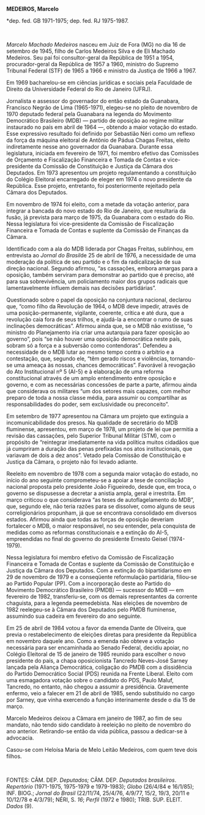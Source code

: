 **MEDEIROS, Marcelo**

\*dep. fed. GB 1971-1975; dep. fed. RJ 1975-1987.

 

*Marcelo Machado Medeiros* nasceu em Juiz de Fora (MG) no dia 16 de
setembro de 1945, filho de Carlos Medeiros Silva e de Eli Machado
Medeiros. Seu pai foi consultor-geral da República de 1951 a 1954,
procurador-geral da República de 1957 a 1960, ministro do Supremo
Tribunal Federal (STF) de 1965 a 1966 e ministro da Justiça de 1966 a
1967.

Em 1969 bacharelou-se em ciências jurídicas e sociais pela Faculdade de
Direito da Universidade Federal do Rio de Janeiro (UFRJ).

Jornalista e assessor do governador do então estado da Guanabara,
Francisco Negrão de Lima (1965-1971), elegeu-se no pleito de novembro de
1970 deputado federal pela Guanabara na legenda do Movimento Democrático
Brasileiro (MDB) — partido de oposição ao regime militar instaurado no
país em abril de 1964 —, obtendo a maior votação do estado. Esse
expressivo resultado foi definido por Sebastião Néri como um reflexo da
força da máquina eleitoral de Antônio de Pádua Chagas Freitas, eleito
indiretamente nesse ano governador da Guanabara. Durante essa
legislatura, iniciada em fevereiro de 1971, foi membro efetivo das
Comissões de Orçamento e Fiscalização Financeira e Tomada de Contas e
vice-presidente da Comissão de Constituição e Justiça da Câmara dos
Deputados. Em 1973 apresentou um projeto regulamentando a constituição
do Colégio Eleitoral encarregado de eleger em 1974 o novo presidente da
República. Esse projeto, entretanto, foi posteriormente rejeitado pela
Câmara dos Deputados.

Em novembro de 1974 foi eleito, com a metade da votação anterior, para
integrar a bancada do novo estado do Rio de Janeiro, que resultaria da
fusão, já prevista para março de 1975, da Guanabara com o estado do Rio.
Nessa legislatura foi vice-presidente da Comissão de Fiscalização
Financeira e Tomada de Contas e suplente da Comissão de Finanças da
Câmara.

Identificado com a ala do MDB liderada por Chagas Freitas, sublinhou, em
entrevista ao *Jornal do Brasil*de 25 de abril de 1976, a necessidade de
uma moderação da política de seu partido e o fim da radicalização de sua
direção nacional. Segundo afirmou, “as cassações, embora amargas para a
oposição, também serviram para demonstrar ao partido que é preciso, até
para sua sobrevivência, um policiamento maior dos grupos radicais que
lamentavelmente influem demais nas decisões partidárias”.

Questionado sobre o papel da oposição na conjuntura nacional, declarou
que, “como filho da Revolução de 1964, o MDB deve impedir, através de
uma posição-permanente, vigilante, coerente, crítica e até dura, que a
revolução caia fora de seus trilhos, e ajudá-la a encontrar o rumo de
suas inclinações democráticas”. Afirmou ainda que, se o MDB não
existisse, “o ministro do Planejamento iria criar uma autarquia para
fazer oposição ao governo”, pois “se não houver uma oposição democrática
neste país, sobram só a força e a subversão como contendoras”. Defendeu
a necessidade de o MDB lutar ao mesmo tempo contra o arbítrio e a
contestação, que, segundo ele, “têm gerado riscos e violências,
tornando-se uma ameaça às nossas, chances democráticas”. Favorável à
revogação do Ato Institucional nº 5 (AI-5) e à elaboração de uma reforma
constitucional através de um amplo entendimento entre oposição e
governo, e com as necessárias concessões de parte a parte, afirmou ainda
que considerava os militares “um dos setores mais capazes, com melhor
preparo de toda a nossa classe média, para assumir ou compartilhar as
responsabilidades do poder, sem exclusividade ou preconceito”.

Em setembro de 1977 apresentou na Câmara um projeto que extinguia a
incomunicabilidade dos presos. Na qualidade de secretário do MDB
fluminense, apresentou, em março de 1978, um projeto de lei que permitia
a revisão das cassações, pelo Superior Tribunal Militar (STM), com o
propósito de “reintegrar imediatamente na vida política muitos cidadãos
que já cumpriram a duração das penas prefixadas nos atos institucionais,
que variavam de dois a dez anos”. Vetado pela Comissão de Constituição e
Justiça da Câmara, o projeto não foi levado adiante.

Reeleito em novembro de 1978 com a segunda maior votação do estado, no
início do ano seguinte comprometeu-se a apoiar a tese de conciliação
nacional proposta pelo presidente João Figueiredo, desde que, em troca,
o governo se dispusesse a decretar a anistia ampla, geral e irrestrita.
Em março criticou o que considerava “as teses de autoflagelamento do
MDB”, que, segundo ele, não teria razões para se dissolver, como alguns
de seus correligionários propunham, já que se encontrava consolidado em
diversos estados. Afirmou ainda que todas as forças de oposição deveriam
fortalecer o MDB, o maior responsável, no seu entender, pela conquista
de medidas como as reformas constitucionais e a extinção do AI-5,
empreendidas no final do governo do presidente Ernesto Geisel
(1974-1979).

Nessa legislatura foi membro efetivo da Comissão de Fiscalização
Financeira e Tomada de Contas e suplente da Comissão de Constituição e
Justiça da Câmara dos Deputados. Com a extinção do bipartidarismo em 29
de novembro de 1979 e a conseqüente reformulação partidária, filiou-se
ao Partido Popular (PP). Com a incorporação deste ao Partido do
Movimento Democrático Brasileiro (PMDB) — sucessor do MDB — em fevereiro
de 1982, transferiu-se, com os demais representantes da corrente
chaguista, para a legenda peemedebista. Nas eleições de novembro de 1982
reelegeu-se à Câmara dos Deputados pelo PMDB fluminense, assumindo sua
cadeira em fevereiro do ano seguinte.

Em 25 de abril de 1984 votou a favor da emenda Dante de Oliveira, que
previa o restabelecimento de eleições diretas para presidente da
República em novembro daquele ano. Como a emenda não obteve a votação
necessária para ser encaminhada ao Senado Federal, decidiu apoiar, no
Colégio Eleitoral de 15 de janeiro de 1985 reunido para escolher o novo
presidente do país, a chapa oposicionista Tancredo Neves-José Sarney
lançada pela Aliança Democrática, coligação do PMDB com a dissidência do
Partido Democrático Social (PDS) reunida na Frente Liberal. Eleito com
uma esmagadora votação sobre o candidato do PDS, Paulo Maluf, Tancredo,
no entanto, não chegou a assumir a presidência. Gravemente enfermo, veio
a falecer em 21 de abril de 1985, sendo substituído no cargo por Sarney,
que vinha exercendo a função interinamente desde o dia 15 de março.

Marcelo Medeiros deixou a Câmara em janeiro de 1987, ao fim de seu
mandato, não tendo sido candidato à reeleição no pleito de novembro do
ano anterior. Retirando-se então da vida pública, passou a dedicar-se à
advocacia.

Casou-se com Heloísa Maria de Melo Leitão Medeiros, com quem teve dois
filhos.

 

FONTES: CÂM. DEP. *Deputados;* CÂM. DEP. *Deputados brasileiros*.
*Repertório* (1971-1975, 1975-1979 e 1979-1983); *Globo* (26/4/84 e
16/1/85); INF. BIOG.; *Jornal do Brasil* (22/11/74, 25/4/76, 4/9/77,
15/2, 19/3, 20/11 e 10/12/78 e 4/3/79); NÉRI, S. *16*; *Perfil* (1972 e
1980); TRIB. SUP. ELEIT. *Dados* (9).

 

